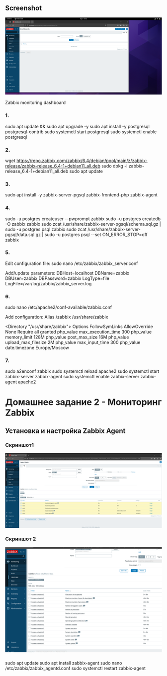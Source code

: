 ## Screenshot

![Zabbix Dashboard](images/zabbix-dashboard.png)

Zabbix monitoring dashboard

### 1.
sudo apt update && sudo apt upgrade -y
sudo apt install -y postgresql postgresql-contrib
sudo systemctl start postgresql
sudo systemctl enable postgresql

### 2.
wget https://repo.zabbix.com/zabbix/6.4/debian/pool/main/z/zabbix-release/zabbix-release_6.4-1+debian11_all.deb
sudo dpkg -i zabbix-release_6.4-1+debian11_all.deb
sudo apt update

### 3.
sudo apt install -y zabbix-server-pgsql zabbix-frontend-php zabbix-agent

### 4.
sudo -u postgres createuser --pwprompt zabbix
sudo -u postgres createdb -O zabbix zabbix
sudo zcat /usr/share/zabbix-server-pgsql/schema.sql.gz | sudo -u postgres psql zabbix
sudo zcat /usr/share/zabbix-server-pgsql/data.sql.gz | sudo -u postgres psql --set ON_ERROR_STOP=off zabbix

### 5.
Edit configuration file:
sudo nano /etc/zabbix/zabbix_server.conf

Add/update parameters:
DBHost=localhost
DBName=zabbix
DBUser=zabbix
DBPassword=zabbix
LogType=file
LogFile=/var/log/zabbix/zabbix_server.log

### 6.
sudo nano /etc/apache2/conf-available/zabbix.conf

Add configuration:
Alias /zabbix /usr/share/zabbix

<Directory "/usr/share/zabbix">
    Options FollowSymLinks
    AllowOverride None
    Require all granted
    php_value max_execution_time 300
    php_value memory_limit 128M
    php_value post_max_size 16M
    php_value upload_max_filesize 2M
    php_value max_input_time 300
    php_value date.timezone Europe/Moscow
</Directory>

### 7. 
sudo a2enconf zabbix
sudo systemctl reload apache2
sudo systemctl start zabbix-server zabbix-agent
sudo systemctl enable zabbix-server zabbix-agent apache2

# Домашнее задание 2 - Мониторинг Zabbix

## Установка и настройка Zabbix Agent

### Скриншот1
![VM1](screenshot1.png)

### Скриншот 2
![VM2](screenshot2.png)

###
sudo apt update
sudo apt install zabbix-agent
sudo nano /etc/zabbix/zabbix_agentd.conf
sudo systemctl restart zabbix-agent
